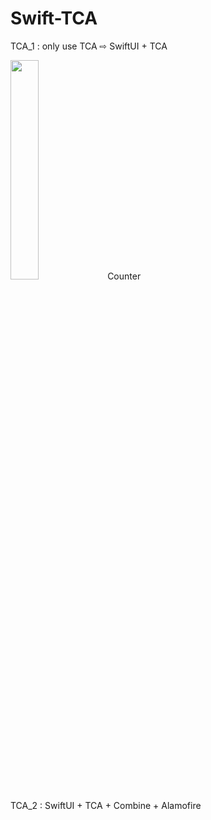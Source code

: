 # Swift-TCA

TCA_1 : only use TCA ⇨ SwiftUI + TCA

<img src="https://github.com/DinggiDing/Swift-TCA/assets/77246590/ae632776-09df-4576-a7ad-454d0b669bde" width="30%" height="30%"/>
Counter

TCA_2 : SwiftUI + TCA + Combine + Alamofire
